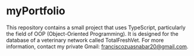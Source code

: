 # myPortfolio
This repository contains a small project that uses TypeScript, particularly the field of OOP (Object-Oriented Programming). It is designed for the database of a veterinary network called TotalFreshVet. For more information, contact my private Gmail: franciscozuasnabar20@gmail.com.
